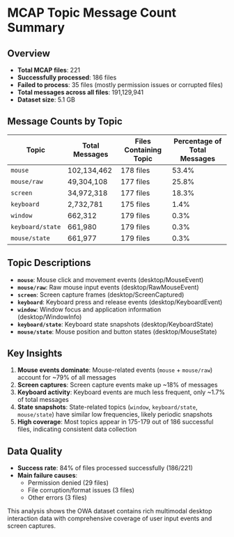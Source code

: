 # MCAP Topic Message Count Summary

## Overview
- **Total MCAP files**: 221
- **Successfully processed**: 186 files
- **Failed to process**: 35 files (mostly permission issues or corrupted files)
- **Total messages across all files**: 191,129,941
- **Dataset size**: 5.1 GB

## Message Counts by Topic

| Topic | Total Messages | Files Containing Topic | Percentage of Total Messages |
|-------|----------------|------------------------|------------------------------|
| `mouse` | 102,134,462 | 178 files | 53.4% |
| `mouse/raw` | 49,304,108 | 177 files | 25.8% |
| `screen` | 34,972,318 | 177 files | 18.3% |
| `keyboard` | 2,732,781 | 175 files | 1.4% |
| `window` | 662,312 | 179 files | 0.3% |
| `keyboard/state` | 661,980 | 179 files | 0.3% |
| `mouse/state` | 661,977 | 179 files | 0.3% |

## Topic Descriptions

- **`mouse`**: Mouse click and movement events (desktop/MouseEvent)
- **`mouse/raw`**: Raw mouse input events (desktop/RawMouseEvent)  
- **`screen`**: Screen capture frames (desktop/ScreenCaptured)
- **`keyboard`**: Keyboard press and release events (desktop/KeyboardEvent)
- **`window`**: Window focus and application information (desktop/WindowInfo)
- **`keyboard/state`**: Keyboard state snapshots (desktop/KeyboardState)
- **`mouse/state`**: Mouse position and button states (desktop/MouseState)

## Key Insights

1. **Mouse events dominate**: Mouse-related events (`mouse` + `mouse/raw`) account for ~79% of all messages
2. **Screen captures**: Screen capture events make up ~18% of messages
3. **Keyboard activity**: Keyboard events are much less frequent, only ~1.7% of total messages
4. **State snapshots**: State-related topics (`window`, `keyboard/state`, `mouse/state`) have similar low frequencies, likely periodic snapshots
5. **High coverage**: Most topics appear in 175-179 out of 186 successful files, indicating consistent data collection

## Data Quality

- **Success rate**: 84% of files processed successfully (186/221)
- **Main failure causes**: 
  - Permission denied (29 files)
  - File corruption/format issues (3 files)
  - Other errors (3 files)

This analysis shows the OWA dataset contains rich multimodal desktop interaction data with comprehensive coverage of user input events and screen captures.
